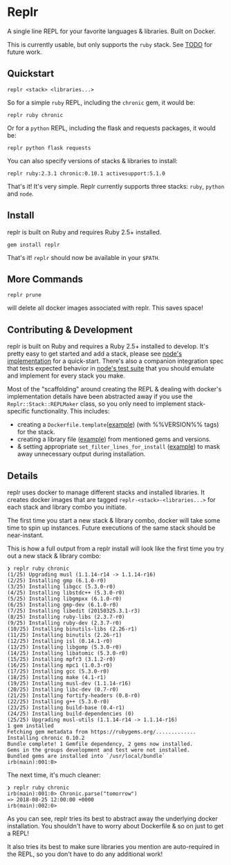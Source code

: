 # Replr

A single line REPL for your favorite languages & libraries. Built on Docker.

This is currently usable, but only supports the `ruby` stack. See [TODO](TODO.md) for future work.

## Quickstart

```
replr <stack> <libraries...>
```

So for a simple `ruby` REPL, including the `chronic` gem, it would be:

```
replr ruby chronic
```

Or for a `python` REPL, including the flask and requests packages, it would be:

```
replr python flask requests
```

You can also specify versions of stacks & libraries to install:

```
replr ruby:2.3.1 chronic:0.10.1 activesupport:5.1.0
```

That's it! It's very simple. Replr currently supports three stacks: `ruby`, `python` and `node`.

## Install

replr is built on Ruby and requires Ruby 2.5+ installed.

```
gem install replr
```

That's it! `replr` should now be available in your `$PATH`.

## More Commands

```
replr prune
```

will delete all docker images associated with replr. This saves space!

## Contributing & Development

replr is built on Ruby and requires a Ruby 2.5+ installed to develop. It's pretty easy to get started and add a stack, please see [node's implementation](lib/replr/stack/node/repl_maker.rb) for a quick-start. There's also a companion integration spec that tests expected behavior in [node's test suite](spec/replr/stack/node/repl_maker_spec.rb) that you should emulate and implement for every stack you make.

Most of the "scaffolding" around creating the REPL & dealing with docker's implementation details have been abstracted away if you use the `Replr::Stack::REPLMaker` class, so you only need to implement stack-specific functionality. This includes:

- creating a `Dockerfile.template`([example](lib/replr/stack/node/Dockerfile.template)) (with %%VERSION%% tags) for the stack.
- creating a library file ([example](lib/replr/stack/node/repl_maker.rb#L32)) from mentioned gems and versions.
- & setting appropriate `set_filter_lines_for_install` ([example](lib/replr/stack/node/repl_maker.rb#L27)) to mask away unnecessary output during installation.

## Details

replr uses docker to manage different stacks and installed libraries. It creates docker images that are tagged `replr-<stack>-<libraries...>` for each stack and library combo you initiate.

The first time you start a new stack & library combo, docker will take some time to spin up instances. Future executions of the same stack should be near-instant.

This is how a full output from a replr install will look like the first time you try out a new stack & library combo:

```
❯ replr ruby chronic
(1/25) Upgrading musl (1.1.14-r14 -> 1.1.14-r16)
(2/25) Installing gmp (6.1.0-r0)
(3/25) Installing libgcc (5.3.0-r0)
(4/25) Installing libstdc++ (5.3.0-r0)
(5/25) Installing libgmpxx (6.1.0-r0)
(6/25) Installing gmp-dev (6.1.0-r0)
(7/25) Installing libedit (20150325.3.1-r3)
(8/25) Installing ruby-libs (2.3.7-r0)
(9/25) Installing ruby-dev (2.3.7-r0)
(10/25) Installing binutils-libs (2.26-r1)
(11/25) Installing binutils (2.26-r1)
(12/25) Installing isl (0.14.1-r0)
(13/25) Installing libgomp (5.3.0-r0)
(14/25) Installing libatomic (5.3.0-r0)
(15/25) Installing mpfr3 (3.1.2-r0)
(16/25) Installing mpc1 (1.0.3-r0)
(17/25) Installing gcc (5.3.0-r0)
(18/25) Installing make (4.1-r1)
(19/25) Installing musl-dev (1.1.14-r16)
(20/25) Installing libc-dev (0.7-r0)
(21/25) Installing fortify-headers (0.8-r0)
(22/25) Installing g++ (5.3.0-r0)
(23/25) Installing build-base (0.4-r1)
(24/25) Installing build-dependencies (0)
(25/25) Upgrading musl-utils (1.1.14-r14 -> 1.1.14-r16)
1 gem installed
Fetching gem metadata from https://rubygems.org/.............
Installing chronic 0.10.2
Bundle complete! 1 Gemfile dependency, 2 gems now installed.
Gems in the groups development and test were not installed.
Bundled gems are installed into `/usr/local/bundle`
irb(main):001:0>
```

The next time, it's much cleaner:

```
❯ replr ruby chronic
irb(main):001:0> Chronic.parse("tomorrow")
=> 2018-08-25 12:00:00 +0000
irb(main):002:0>
```

As you can see, replr tries its best to abstract away the underlying docker installation. You shouldn't have to worry about Dockerfile & so on just to get a REPL!

It also tries its best to make sure libraries you mention are auto-required in the REPL, so you don't have to do any additional work!
